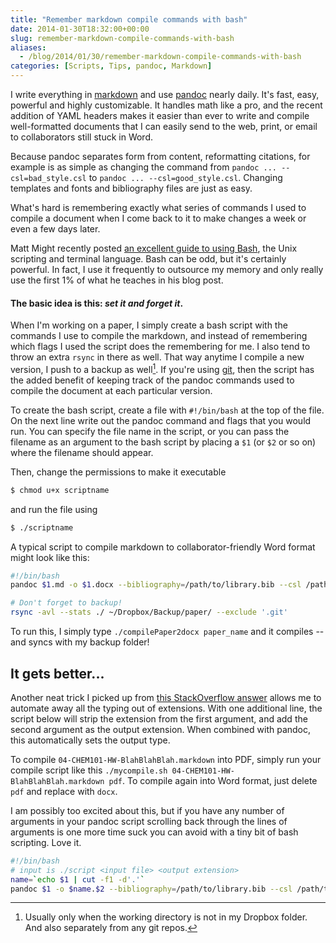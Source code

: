 ```yaml
---
title: "Remember markdown compile commands with bash"
date: 2014-01-30T18:32:00+00:00
slug: remember-markdown-compile-commands-with-bash
aliases:
  - /blog/2014/01/30/remember-markdown-compile-commands-with-bash
categories: [Scripts, Tips, pandoc, Markdown]
---
```


I write everything in [markdown] and use [pandoc] nearly daily.
It's fast, easy, powerful and highly customizable.
It handles math like a pro, and the recent addition of YAML headers makes it easier than ever to write and compile well-formatted documents that I can easily send to the web, print, or email to collaborators still stuck in Word.

Because pandoc separates form from content, reformatting citations, for example is as simple as changing the command from `pandoc ... --csl=bad_style.csl` to `pandoc ... --csl=good_style.csl`.
Changing templates and fonts and bibliography files are just as easy.

What's hard is remembering exactly what series of commands I used to compile a document when I come back to it to make changes a week or even a few days later.

Matt Might recently posted [an excellent guide to using Bash](http://matt.might.net/articles/bash-by-example/), the Unix scripting and terminal language.
Bash can be odd, but it's certainly powerful.
In fact, I use it frequently to outsource my memory and only really use the first 1% of what he teaches in his blog post.

#### The basic idea is this: *set it and forget it*.

<!-- more -->
When I'm working on a paper, I simply create a bash script with the commands I use to compile the markdown, and instead of remembering which flags I used the script does the remembering for me.
I also tend to throw an extra `rsync` in there as well.
That way anytime I compile a new version, I push to a backup as well[^1].
If you're using [git][], then the script has the added benefit of keeping track of the pandoc commands used to compile the document at each particular version.

[^1]: Usually only when the working directory is not in my Dropbox folder. And also separately from any git repos.

To create the bash script, create a file with `#!/bin/bash` at the top of the file. On the next line write out the pandoc command and flags that you would run. You can specify the file name in the script, or you can pass the filename as an argument to the bash script by placing a `$1` (or `$2` or so on) where the filename should appear.

Then, change the permissions to make it executable

```bash
$ chmod u+x scriptname
```

and run the file using

```bash
$ ./scriptname
```

A typical script to compile markdown to collaborator-friendly Word format might look like this:

```bash
#!/bin/bash
pandoc $1.md -o $1.docx --bibliography=/path/to/library.bib --csl /path/to/citation_style.csl

# Don't forget to backup!
rsync -avl --stats ./ ~/Dropbox/Backup/paper/ --exclude '.git'
```

To run this, I simply type `./compilePaper2docx paper_name` and it compiles -- and syncs with my backup folder!


## It gets better...

Another neat trick I picked up from [this StackOverflow answer](http://stackoverflow.com/a/12152669) allows me to automate away all the typing out of extensions. With one additional line, the script below will strip the extension from the first argument, and add the second argument as the output extension. When combined with pandoc, this automatically sets the output type.

To compile `04-CHEM101-HW-BlahBlahBlah.markdown` into PDF, simply run your compile script like this `./mycompile.sh 04-CHEM101-HW-BlahBlahBlah.markdown pdf`. To compile again into Word format, just delete `pdf` and replace with `docx`.

I am possibly too excited about this, but if you have any number of arguments in your pandoc script scrolling back through the lines of arguments is one more time suck you can avoid with a tiny bit of bash scripting. Love it.

```bash
#!/bin/bash
# input is ./script <input file> <output extension>
name=`echo $1 | cut -f1 -d'.'`
pandoc $1 -o $name.$2 --bibliography=/path/to/library.bib --csl /path/to/citation_style.csl
```

[markdown]: https://daringfireball.net/projects/markdown/
[pandoc]: https://pandoc.org
[git]: https://git-scm.com/
